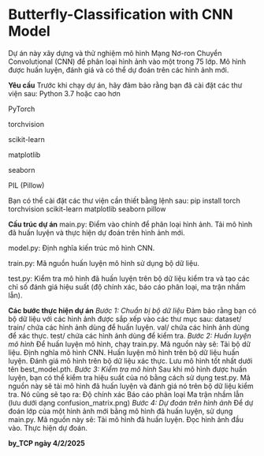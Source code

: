 # Butterfly-Classification with CNN Model

Dự án này xây dựng và thử nghiệm mô hình Mạng Nơ-ron Chuyển Convolutional (CNN) để phân loại hình ảnh vào một trong 75 lớp. Mô hình được huấn luyện, đánh giá và có thể dự đoán trên các hình ảnh mới.

**Yêu cầu**
Trước khi chạy dự án, hãy đảm bảo rằng bạn đã cài đặt các thư viện sau:
  Python 3.7 hoặc cao hơn
  
  PyTorch
  
  torchvision
  
  scikit-learn
  
  matplotlib
  
  seaborn
 
  PIL (Pillow)

Bạn có thể cài đặt các thư viện cần thiết bằng lệnh sau:    pip install torch torchvision scikit-learn matplotlib seaborn pillow

**Cấu trúc dự án**
  main.py: Điểm vào chính để phân loại hình ảnh. Tải mô hình đã huấn luyện và thực hiện dự đoán trên hình ảnh mới.
  
  model.py: Định nghĩa kiến trúc mô hình CNN.
  
  train.py: Mã nguồn huấn luyện mô hình sử dụng bộ dữ liệu.
  
  test.py: Kiểm tra mô hình đã huấn luyện trên bộ dữ liệu kiểm tra và tạo các chỉ số đánh giá hiệu suất (độ chính xác, báo cáo phân loại, ma trận nhầm lẫn).

**Các bước thực hiện dự án**
_Bước 1: Chuẩn bị bộ dữ liệu_
  Đảm bảo rằng bạn có bộ dữ liệu với các hình ảnh được sắp xếp vào các thư mục sau:
    dataset/
      train/        chứa các hình ảnh dùng để huấn luyện.
      val/          chứa các hình ảnh dùng để xác thực.
      test/         chứa các hình ảnh dùng để kiểm tra.
_Bước 2: Huấn luyện mô hình_
  Để huấn luyện mô hình, chạy train.py. Mã nguồn này sẽ:
    Tải bộ dữ liệu.
    Định nghĩa mô hình CNN.
    Huấn luyện mô hình trên bộ dữ liệu huấn luyện.
    Đánh giá mô hình trên bộ dữ liệu xác thực.
    Lưu mô hình tốt nhất dưới tên best_model.pth.
_Bước 3: Kiểm tra mô hình_
  Sau khi mô hình được huấn luyện, bạn có thể kiểm tra hiệu suất của nó bằng cách sử dụng test.py. Mã nguồn này sẽ tải mô hình đã huấn luyện và đánh giá nó trên bộ dữ liệu kiểm tra. Nó cũng sẽ tạo ra:
  Độ chính xác
  Báo cáo phân loại
  Ma trận nhầm lẫn (lưu dưới dạng confusion_matrix.png)
_Bước 4: Dự đoán trên hình ảnh_
  Để dự đoán lớp của một hình ảnh mới bằng mô hình đã huấn luyện, sử dụng main.py. Mã nguồn này sẽ:
  Tải mô hình đã huấn luyện.
  Đọc hình ảnh đầu vào.
  Thực hiện dự đoán.

**by_TCP ngày 4/2/2025**
    
